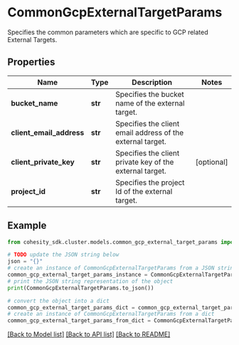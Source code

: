 # CommonGcpExternalTargetParams

Specifies the common parameters which are specific to GCP related External Targets.

## Properties

Name | Type | Description | Notes
------------ | ------------- | ------------- | -------------
**bucket_name** | **str** | Specifies the bucket name of the external target. | 
**client_email_address** | **str** | Specifies the client email address of the external target. | 
**client_private_key** | **str** | Specifies the client private key of the external target. | [optional] 
**project_id** | **str** | Specifies the project Id of the external target. | 

## Example

```python
from cohesity_sdk.cluster.models.common_gcp_external_target_params import CommonGcpExternalTargetParams

# TODO update the JSON string below
json = "{}"
# create an instance of CommonGcpExternalTargetParams from a JSON string
common_gcp_external_target_params_instance = CommonGcpExternalTargetParams.from_json(json)
# print the JSON string representation of the object
print(CommonGcpExternalTargetParams.to_json())

# convert the object into a dict
common_gcp_external_target_params_dict = common_gcp_external_target_params_instance.to_dict()
# create an instance of CommonGcpExternalTargetParams from a dict
common_gcp_external_target_params_from_dict = CommonGcpExternalTargetParams.from_dict(common_gcp_external_target_params_dict)
```
[[Back to Model list]](../README.md#documentation-for-models) [[Back to API list]](../README.md#documentation-for-api-endpoints) [[Back to README]](../README.md)


